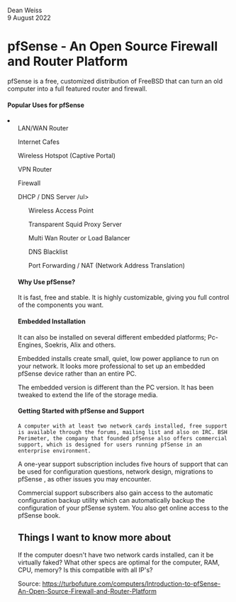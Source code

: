 Dean Weiss
<br>
9 August 2022

# pfSense - An Open Source Firewall and Router Platform

pfSense is a free, customized distribution of FreeBSD that can turn an old computer into a full featured router and firewall.

#### Popular Uses for pfSense

<li>
  <ul> LAN/WAN Router </ul>
<ul> Internet Cafes </ul>
<ul> Wireless Hotspot (Captive Portal) </ul>
<ul> VPN Router </ul>
<ul> Firewall </ul>
<ul> DHCP / DNS Server /ul>
<ul> Wireless Access Point </ul>
<ul> Transparent Squid Proxy Server </ul>
<ul> Multi Wan Router or Load Balancer </ul>
<ul> DNS Blacklist </ul>
<ul> Port Forwarding / NAT (Network Address Translation) </ul>
</li>

 #### Why Use pfSense?
  It is fast, free and stable. It is highly customizable, giving you full control of the components you want.
  
 #### Embedded Installation
  It can also be installed on several different embedded platforms; Pc-Engines, Soekris, Alix and others.
  
  Embedded installs create small, quiet, low power appliance to run on your network. It looks more professional to set up an embedded pfSense device rather than an entire PC. 
  
  The embedded version is different than the PC version. It has been tweaked to extend the life of the storage media.
  
  #### Getting Started with pfSense and Support
    A computer with at least two network cards installed, free support is available through the forums, mailing list and also on IRC. BSH Perimeter, the company that founded pfSense also offers commercial support, which is designed for users running pfSense in an enterprise environment.
  
  A one-year support subscription includes five hours of support that can be used for configuration questions, network design, migrations to pfSense , as other issues you may encounter.

Commercial support subscribers also gain access to the automatic configuration backup utility which can automatically backup the configuration of your pfSense system. You also get online access to the pfSense book.


## Things I want to know more about
  If the computer doesn't have two network cards installed, can it be virtually faked? What other specs are optimal for the computer, RAM, CPU, memory? Is this compatible with all IP's? 
  
  
Source: https://turbofuture.com/computers/Introduction-to-pfSense-An-Open-Source-Firewall-and-Router-Platform
